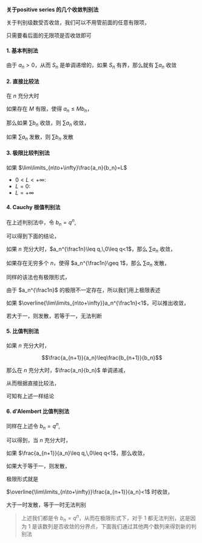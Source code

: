 

**关于positive series 的几个收敛判别法**

关于判别级数受否收敛，我们可以不用管前面的任意有限项，

只需要看后面的无限项是否收敛即可

#### 1. 基本判别法

由于 $a_n>0$，从而 $S_n$ 是单调递增的，如果 $S_n$ 有界，那么就有 $\sum a_n$ 收敛

#### 2. 直接比较法

在 $n$ 充分大时

如果存在 $M$ 有限，使得 $a_n\leq Mb_n$，

那么如果 $\sum b_n$ 收敛，则 $\sum a_n$ 收敛，

如果 $\sum a_n$ 发散，则 $\sum b_n$ 发散

#### 3. 极限比较判别法

如果 $\lim\limits_{n\to+\infty}\frac{a_n}{b_n}=L$

- $0<L<+\infty$:
- $L=0$:
- $L=+\infty$

#### 4. Cauchy 根值判别法

在上述判别法中，令 $b_n=q^n$,

可以得到下面的结论，

如果 $n$ 充分大时，$a_n^{\frac1n}\leq q,\,0\leq q<1$，那么 $\sum a_n$ 收敛，

如果存在无穷多个 $n$，使得 $a_n^{\frac1n}\geq 1$，那么 $\sum a_n$ 发散，

同样的该法也有极限形式，

由于 $a_n^{\frac1n}$ 的极限不一定存在，所以我们用上极限表述

如果 $\overline{\lim\limits_{n\to+\infty}}a_n^{\frac1n}<1$，可以推出收敛，

若大于一，则发散，若等于一，无法判断

#### 5. 比值判别法

如果 $n$ 充分大时，

```math
\frac{a_{n+1}}{a_n}\leq\frac{b_{n+1}}{b_n}
```

那么在 $n$ 充分大时，$\frac{a_n}{b_n}$ 单调递减，

从而根据直接比较法，

可知有上述一样结论

#### 6. d'Alembert 比值判别法

同样在上述令 $b_n=q^n$,

可以得到，当 $n$ 充分大时，

如果 $\frac{a_{n+1}}{a_n}\leq q,\,0\leq q<1$，那么收敛，

如果大于等于一，则发散，

极限形式就是

$\overline{\lim\limits_{n\to+\infty}}\frac{a_{n+1}}{a_n}<1$ 时收敛，

大于一时发散，等于一时无法判别



> 上述我们都是令 $b_n=q^n$，从而在极限形式下，对于 $1$ 都无法判别，这是因为 $1$ 是该数列是否收敛的分界点，下面我们通过其他两个数列来得到新的判别法



 



